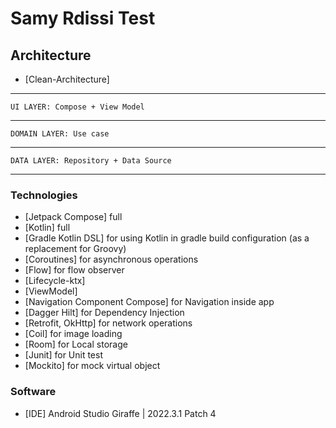# Samy Rdissi Test

## Architecture

- [Clean-Architecture]
------------------------------------------
    UI LAYER: Compose + View Model
------------------------------------------
    DOMAIN LAYER: Use case
------------------------------------------
    DATA LAYER: Repository + Data Source
------------------------------------------

### Technologies

- [Jetpack Compose] full
- [Kotlin] full
- [Gradle Kotlin DSL] for using Kotlin in gradle build configuration (as a replacement for Groovy)
- [Coroutines] for asynchronous operations
- [Flow] for flow observer
- [Lifecycle-ktx]
- [ViewModel]
- [Navigation Component Compose] for Navigation inside app
- [Dagger Hilt] for Dependency Injection
- [Retrofit, OkHttp] for network operations
- [Coil] for image loading
- [Room] for Local storage
- [Junit] for Unit test
- [Mockito] for mock virtual object

### Software
- [IDE] Android Studio Giraffe | 2022.3.1 Patch 4
